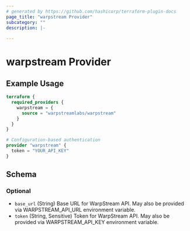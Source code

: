 ```yaml
---
# generated by https://github.com/hashicorp/terraform-plugin-docs
page_title: "warpstream Provider"
subcategory: ""
description: |-
  
---
```


# warpstream Provider



## Example Usage

```terraform
terraform {
  required_providers {
    warpstream = {
      source = "warpstreamlabs/warpstream"
    }
  }
}

# Configuration-based authentication
provider "warpstream" {
  token = "YOUR_API_KEY"
}
```

<!-- schema generated by tfplugindocs -->
## Schema

### Optional

- `base_url` (String) Base URL for WarpStream API. May also be provided via WARPSTREAM_API_URL environment variable.
- `token` (String, Sensitive) Token for WarpStream API. May also be provided via WARPSTREAM_API_KEY environment variable.
